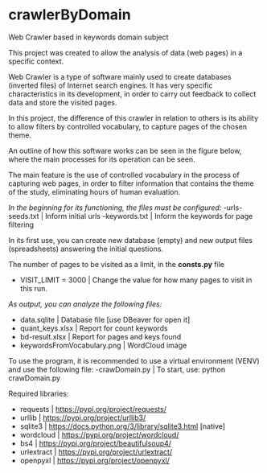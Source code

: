 # crawlerByDomain
Web Crawler based in keywords domain subject

This project was created to allow the analysis of data (web pages) in a specific context.

Web Crawler is a type of software mainly used to create databases (inverted files) of Internet search engines. It has very specific characteristics in its development, in order to carry out feedback to collect data and store the visited pages.

In this project, the difference of this crawler in relation to others is its ability to allow filters by controlled vocabulary, to capture pages of the chosen theme.

An outline of how this software works can be seen in the figure below, where the main processes for its operation can be seen.

The main feature is the use of controlled vocabulary in the process of capturing web pages, in order to filter information that contains the theme of the study, eliminating hours of human evaluation.

<i>In the beginning for its functioning, the files must be configured:</i>
-urls-seeds.txt | Inform initial urls
-keywords.txt | Inform the keywords for page filtering

In its first use, you can create new database (empty) and new output files (spreadsheets) answering the initial questions.

The number of pages to be visited as a limit, in the <b>consts.py</b> file
- VISIT_LIMIT = 3000 | Change the value for how many pages to visit in this run.

<i>As output, you can analyze the following files:</i>

- data.sqlite | Database file [use DBeaver for open it]
- quant_keys.xlsx | Report for count keywords
- bd-result.xlsx | Report for pages and keys found
- keywordsFromVocabulary.png | WordCloud image

To use the program, it is recommended to use a virtual environment (VENV) and use the following file:
-crawDomain.py | To start, use: python crawDomain.py

Required libraries:
- requests | https://pypi.org/project/requests/
- urllib | https://pypi.org/project/urllib3/
- sqlite3 | https://docs.python.org/3/library/sqlite3.html [native]
- wordcloud | https://pypi.org/project/wordcloud/
- bs4 | https://pypi.org/project/beautifulsoup4/
- urlextract | https://pypi.org/project/urlextract/
- openpyxl | https://pypi.org/project/openpyxl/